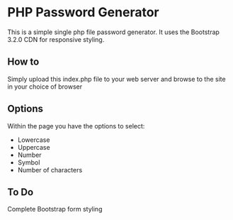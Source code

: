 PHP Password Generator
======================

This is a simple single php file password generator. It uses the Bootstrap 3.2.0 CDN for responsive styling.

How to
-------
 
Simply upload this index.php file to your web server and browse to the site in your choice of browser

Options
-------
Within the page you have the options to select:
* Lowercase
* Uppercase
* Number
* Symbol
* Number of characters

To Do
-------
Complete Bootstrap form styling
